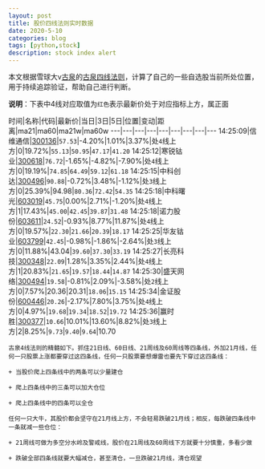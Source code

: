 ```yaml
---
layout: post
title: 股价四线法则实时数据
date: 2020-5-10
categories: blog
tags: [python,stock]
description: stock index alert
---
```



本文根据雪球大v[古泉](https://xueqiu.com/u/7148646888)的[古泉四线法则](https://xueqiu.com/7148646888/130498192)，计算了自己的一些自选股当前所处位置，用于持续追踪验证，帮助自己进行判断。

**说明**：下表中4线对应取值为`红色`表示最新价处于对应指标上方，属正面

时间|名称|代码|最新价|当日|3日|5日|位置|变动|距离|ma21|ma60|ma21w|ma60w
---|---|---|---|---|---|---|---|---
14:25:09|信维通信|[300136](https://xueqiu.com/S/SZ300136)|`57.53`|-4.20%|1.01%|3.37%|处`4`线上方|0|19.72%|`55.13`|`50.95`|`47.17`|`41.20`
14:25:12|寒锐钴业|[300618](https://xueqiu.com/S/SZ300618)|`76.72`|-1.65%|-4.82%|-7.90%|处`4`线上方|0|19.19%|`74.85`|`64.49`|`59.12`|`61.18`
14:25:15|中科创达|[300496](https://xueqiu.com/S/SZ300496)|`90.88`|-0.72%|3.48%|-1.12%|处`3`线上方|0|25.39%|94.98|`80.36`|`72.42`|`54.35`
14:25:18|中科曙光|[603019](https://xueqiu.com/S/SH603019)|`45.75`|0.00%|2.71%|-1.20%|处`4`线上方|1|17.43%|`45.00`|`42.45`|`39.87`|`31.48`
14:25:18|诺力股份|[603611](https://xueqiu.com/S/SH603611)|`24.52`|-0.93%|8.77%|11.87%|处`4`线上方|0|19.57%|`22.30`|`21.66`|`20.39`|`18.17`
14:25:25|华友钴业|[603799](https://xueqiu.com/S/SH603799)|`42.45`|-0.98%|-1.86%|-2.64%|处`3`线上方|0|11.88%|43.04|`39.60`|`37.30`|`33.19`
14:25:27|长亮科技|[300348](https://xueqiu.com/S/SZ300348)|`22.09`|1.28%|3.35%|2.44%|处`4`线上方|1|20.83%|`21.65`|`19.57`|`18.44`|`14.87`
14:25:30|盛天网络|[300494](https://xueqiu.com/S/SZ300494)|`19.58`|-0.81%|2.09%|-3.58%|处`2`线上方|0|7.57%|20.36|20.31|`18.06`|`15.15`
14:25:34|金证股份|[600446](https://xueqiu.com/S/SH600446)|`20.26`|-2.17%|7.80%|3.75%|处`4`线上方|0|4.97%|`19.68`|`19.34`|`18.52`|`19.72`
14:25:36|赢时胜|[300377](https://xueqiu.com/S/SZ300377)|`10.66`|10.01%|13.60%|8.82%|处`3`线上方|2|8.25%|`9.73`|`9.40`|`9.64`|10.70

```
古泉4线法则的精髓如下。抓住21日线、60日线、21周线及60周线等四条线，外加21月线，任何一只股票上涨都要穿过这四条线，任何一只股票要想爆雷也要先下穿过这四条线：

+ 当股价爬上四条线中的两条可以少量建仓

+ 爬上四条线中的三条可以加大仓位

+ 爬上四条线中的四条可以全仓

任何一只大牛，其股价都会坚守在21月线上方，不会轻易跌破21月线；相反，每跌破四条线中一条就减一些仓位：

+ 21周线可做为多空分水岭及警戒线，股价在21周线及60周线下方就要十分慎重，多看少做

+ 跌破全部四条线就要大幅减仓，甚至清仓，一旦跌破21月线，清仓观望
```